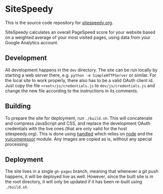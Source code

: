 SiteSpeedy
==========

This is the source code repository for [sitespeedy.org](http://sitespeedy.org).

SiteSpeedy calculates an overall PageSpeed score for your website based on a weighted average of your most visited pages, using data from your Google Analytics account.

Development
-----------
All development happens in the `dev` directory. The site can be run locally by starting a web server there, e.g. `python -m SimpleHTTPServer` or similar. For the local site to work properly, there also has to be a valid OAuth client id. Just copy the file `<root>/js/credentials.js` to `dev/js/credentials.js` and change the new file according to the instructions in its comments.

Building
--------
To prepare the site for deployment, run `./build.sh`. This will concatenate and compress JavaScript and CSS, and replace the development OAuth credentials with the live ones (that are only valid for the host sitespeedy.org). This is done using [handled](https://github.com/alimony/handled) which relies on [node](http://nodejs.org) and the [yuicompressor](https://github.com/yui/yuicompressor) module. Any images are copied as is, without any special processing.

Deployment
----------
The site lives in a single `gh-pages` branch, meaning that whenever a git push happens, it will be deployed live as well. However, since the built site is in the root directory, it will only be updated if it has been re-built using `./build.sh`.